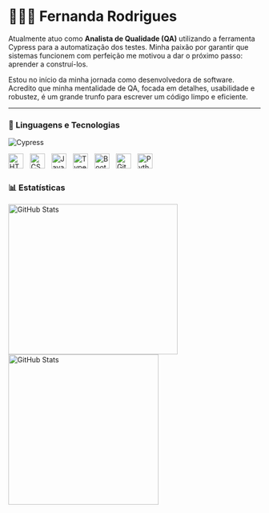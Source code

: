 # 👩🏻‍💻 Fernanda Rodrigues

Atualmente atuo como **Analista de Qualidade (QA)** utilizando a ferramenta Cypress para a automatização dos testes. Minha paixão por garantir que sistemas funcionem com perfeição me motivou a dar o próximo passo: aprender a construí-los.

Estou no início da minha jornada como desenvolvedora de software. Acredito que minha mentalidade de QA, focada em detalhes, usabilidade e robustez, é um grande trunfo para escrever um código limpo e eficiente.

---

### 🤖 Linguagens e Tecnologias

![Cypress](https://img.shields.io/badge/Cypress-17202C?style=for-the-badge&logo=cypress&logoColor=white)

<img 
    align="left" 
    alt="HTML"
    title="HTML" 
    width="30px" 
    style="padding-right: 10px;" 
    src="https://cdn.jsdelivr.net/gh/devicons/devicon@latest/icons/html5/html5-original.svg" 
/>
<img 
    align="left" 
    alt="CSS" 
    title="CSS"
    width="30px" 
    style="padding-right: 10px;" 
    src="https://cdn.jsdelivr.net/gh/devicons/devicon@latest/icons/css3/css3-original.svg" 
/>
<img 
    align="left" 
    alt="JavaScript" 
    title="JavaScript"
    width="30px" 
    style="padding-right: 10px;" 
    src="https://cdn.jsdelivr.net/gh/devicons/devicon@latest/icons/javascript/javascript-original.svg" 
/>
<img 
    align="left" 
    alt="TypeScript"
    title="TypeScript" 
    width="30px" 
    style="padding-right: 10px;" 
    src="https://cdn.jsdelivr.net/gh/devicons/devicon@latest/icons/typescript/typescript-original.svg" 
/>

<img 
    align="left" 
    alt="Bootstrap"
    title="Bootstrap" 
    width="30px" 
    style="padding-right: 10px;" 
    src="https://cdn.jsdelivr.net/gh/devicons/devicon@latest/icons/bootstrap/bootstrap-original.svg" 
/>

<img 
    align="left" 
    alt="Git" 
    title="Git"
    width="30px" 
    style="padding-right: 10px;" 
    src="https://cdn.jsdelivr.net/gh/devicons/devicon@latest/icons/git/git-original.svg" 
/>


<img 
    align="left" 
    alt="Python" 
    title="Python"
    width="30px" 
    style="padding-right: 10px;" 
    src="https://cdn.jsdelivr.net/gh/devicons/devicon@latest/icons/python/python-original.svg" 
/>

<br/>
<br/>

### 📊 Estatísticas

<p>
  <img 
    align="left" 
    alt="GitHub Stats" 
    height="300px" 
    width="338px"
    style="padding-right: 10px;" 
    src="https://github-readme-stats.vercel.app/api?username=feferefe&show_icons=true&theme=jolly&include_all_commits=true&locale=pt-br" 
  />

<img 
      align="left" 
      alt="GitHub Stats" 
      height="300px" 
      width="300px"
      src="https://github-readme-stats.vercel.app/api/top-langs/?username=feferefe&theme=jolly&layout=compact&custom_title=Tecnologias&langs_count=9" 
  />

</p>
